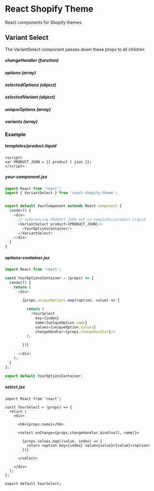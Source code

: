 React Shopify Theme
======================================
React components for Shopify themes

## Variant Select
The VariantSelect component passes down these props to all children

##### changeHandler (function)
##### options (array)
##### selectedOptions (object)
##### selectedVariant (object)
##### uniqueOptions (array)
##### variants (array)

### Example

##### templates/product.liquid

```liquid
<script>
var PRODUCT_JSON = {{ product | json }};
</script>
```

##### your-component.jsx
```javascript
import React from 'react';
import { VariantSelect } from 'react-shopify-theme';


export default YourComponent extends React.Component {
  render() {
    <div>
      // referencing PRODUCT_JSON set in templates/product.liquid
      <VariantSelect product={PRODUCT_JSON}/>
        <YourOptionsContainer/>
      </VariantSelect>
    </div>
  }
}
```

##### options-container.jsx
```javascript
import React from 'react';

const YourOptionsContainer = (props) => {
  render() {
    return (
      <div>

        {props.uniqueOptions.map((option, value) => {

          return (
            <YourSelect
              key={index}
              name={uniqueOption.name}
              values={uniqueOption.values}
              changeHandler={props.changeHandler}/>
          );

        })}

      </div>
    );
  }
};

export default YourOptionsContainer;
```

##### select.jsx
```javscript
import React from 'react';

const YourSelect = (props) => {
  return (
    <div>

      <h6>{props.name}</h6>

      <select onChange={props.changeHandler.bind(null, name)}>

        {props.values.map((value, index) => {
          return <option key={index} value={value}>{value}</option>
        })}

      </select>

    </div>
  );
};

export default YourSelect;
```
